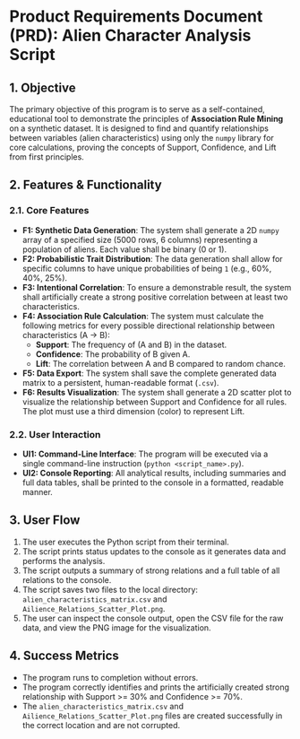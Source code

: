 # Product Requirements Document (PRD): Alien Character Analysis Script

## 1. Objective

The primary objective of this program is to serve as a self-contained, educational tool to demonstrate the principles of **Association Rule Mining** on a synthetic dataset. It is designed to find and quantify relationships between variables (alien characteristics) using only the `numpy` library for core calculations, proving the concepts of Support, Confidence, and Lift from first principles.

## 2. Features & Functionality

### 2.1. Core Features

- **F1: Synthetic Data Generation**: The system shall generate a 2D `numpy` array of a specified size (5000 rows, 6 columns) representing a population of aliens. Each value shall be binary (0 or 1).
- **F2: Probabilistic Trait Distribution**: The data generation shall allow for specific columns to have unique probabilities of being `1` (e.g., 60%, 40%, 25%).
- **F3: Intentional Correlation**: To ensure a demonstrable result, the system shall artificially create a strong positive correlation between at least two characteristics.
- **F4: Association Rule Calculation**: The system must calculate the following metrics for every possible directional relationship between characteristics (A -> B):
    - **Support**: The frequency of (A and B) in the dataset.
    - **Confidence**: The probability of B given A.
    - **Lift**: The correlation between A and B compared to random chance.
- **F5: Data Export**: The system shall save the complete generated data matrix to a persistent, human-readable format (`.csv`).
- **F6: Results Visualization**: The system shall generate a 2D scatter plot to visualize the relationship between Support and Confidence for all rules. The plot must use a third dimension (color) to represent Lift.

### 2.2. User Interaction

- **UI1: Command-Line Interface**: The program will be executed via a single command-line instruction (`python <script_name>.py`).
- **UI2: Console Reporting**: All analytical results, including summaries and full data tables, shall be printed to the console in a formatted, readable manner.

## 3. User Flow

1.  The user executes the Python script from their terminal.
2.  The script prints status updates to the console as it generates data and performs the analysis.
3.  The script outputs a summary of strong relations and a full table of all relations to the console.
4.  The script saves two files to the local directory: `alien_characteristics_matrix.csv` and `Ailience_Relations_Scatter_Plot.png`.
5.  The user can inspect the console output, open the CSV file for the raw data, and view the PNG image for the visualization.

## 4. Success Metrics

- The program runs to completion without errors.
- The program correctly identifies and prints the artificially created strong relationship with Support >= 30% and Confidence >= 70%.
- The `alien_characteristics_matrix.csv` and `Ailience_Relations_Scatter_Plot.png` files are created successfully in the correct location and are not corrupted.
